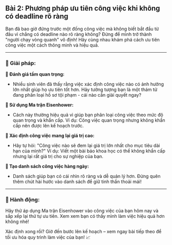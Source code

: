 ## Bài 2: Phương pháp ưu tiên công việc khi không có deadline rõ ràng

Bạn đã bao giờ đứng trước một đống công việc mà không biết bắt đầu từ đâu vì chẳng có deadline nào rõ ràng không? Đừng để mình trở thành "người chạy vòng quanh" vô định! Hãy cùng nhau khám phá cách ưu tiên công việc một cách thông minh và hiệu quả.

---

### 📌 Giải pháp:

**🔹 Đánh giá tầm quan trọng:**
- Nhiều sinh viên đã thấy rằng việc xác định công việc nào có ảnh hưởng lớn nhất giúp họ ưu tiên tốt hơn. Hãy tưởng tượng bạn là một thám tử đang phân loại hồ sơ tội phạm - cái nào cần giải quyết ngay?

**🔹 Sử dụng Ma trận Eisenhower:**
- Cách này thường hiệu quả vì giúp bạn phân loại công việc theo mức độ quan trọng và khẩn cấp. Ví dụ: Công việc quan trọng nhưng không khẩn cấp nên được lên kế hoạch trước.

**🔹 Xác định công việc mang lại giá trị cao:**
- Hãy tự hỏi: "Công việc nào sẽ đem lại giá trị lớn nhất cho mục tiêu dài hạn của mình?" Ví dụ: Viết một bài báo khoa học có thể không khẩn cấp nhưng lại rất giá trị cho sự nghiệp của bạn.

**🔹 Tạo danh sách công việc hàng ngày:**
- Danh sách giúp bạn có cái nhìn rõ ràng và dễ quản lý hơn. Đừng quên thêm chút hài hước vào danh sách để giữ tinh thần thoải mái!

---

### 🚀 Hành động:

Hãy thử áp dụng Ma trận Eisenhower vào công việc của bạn hôm nay và sắp xếp lại thứ tự ưu tiên. Xem xem bạn có thấy mình làm việc hiệu quả hơn không nhé!

Xác định xong rồi? Giờ đến bước lên kế hoạch – xem ngay bài tiếp theo để tối ưu hóa quy trình làm việc của bạn! 📈